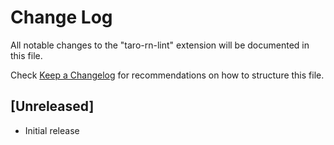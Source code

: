 # Change Log
All notable changes to the "taro-rn-lint" extension will be documented in this file.

Check [Keep a Changelog](http://keepachangelog.com/) for recommendations on how to structure this file.

## [Unreleased]
- Initial release